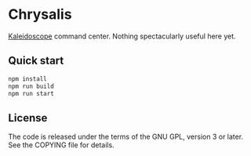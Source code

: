 # Chrysalis

[Kaleidoscope][kaleidoscope] command center. Nothing spectacularly useful here yet.

 [kaleidoscope]: https://github.com/keyboardio/Kaleidoscope

## Quick start

```bash
npm install
npm run build
npm run start
```

## License

The code is released under the terms of the GNU GPL, version 3 or later. See the
COPYING file for details.
